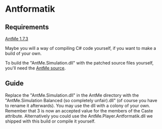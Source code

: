 # Antformatik

## Requirements

[AntMe 1.7.3](http://wiki.antme.net/en/Lesson1)

Maybe you will a way of compiling C# code yourself, if you want to make a build of your own.

To build the "AntMe.Simulation.dll" with the patched source files yourself, you'll need the [AntMe source](https://github.com/AntMeNet/AntMeClassic).

## Guide

Replace the "AntMe.Simulation.dll" in the AntMe directory with the "AntMe.Simulation Balanced (so completely unfair).dll" (of course you have to rename it afterwards).
You may use the dll with a colony of your own. Remember that 3 is now an accepted value for the members of the Caste attribute.
Alternatively you could use the AntMe.Player.Antformatik.dll we shipped with this build or compile it yourself.
